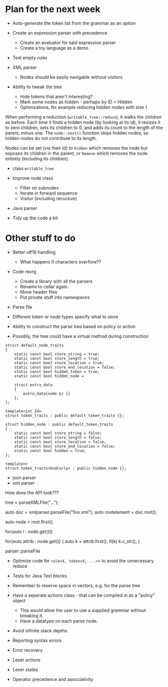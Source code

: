 
# Plan for the next week

- Auto-generate the token list from the grammar as an option

- Create an expression parser with precedence
  - Create an evaluator for said expression parser
  - Create a toy language as a demo

- Test empty rules

- XML parser
  - Nodes should be easily navigable without visitors

- Ability to tweak the tree
  - Hide tokens that aren't interesting?
  - Mark some nodes as hidden - perhaps by ID = Hidden
  - Optimizations, for example reducing hidden nodes with size 1

When performing a reduction (`writable_tree::reduce`), it walks the children as before. Each time it finds a hidden node (by looking at its id), it resizes it to zero children, sets its children to 0, and adds its count to the length of the parent, minus one. The `node::next()` function skips hidden nodes, so hidden nodes do not contribute to its length.

Nodes can be set (via their id) to `Hidden` which removes the node but exposes its children in the parent, or `Remove` which removes the node entirely (including its children).

- class `writable_tree`

- Improve node class
  - Filter on subnodes
  - Iterate in forward sequence
  - Visitor (including recursive)

- Java parser

- Tidy up the code a bit


# Other stuff to do

- Better utf16 handling
  - What happens if characters overflow??

- Code reorg
  - Create a library with all the parsers
  - Rename to cellar again.
  - Move header files
  - Put private stuff into namespaces

- Parse file

- Different token or node types specify what to store
- Ability to construct the parse tree based on policy or action
- Possibly, the tree could have a virtual method during construction


```
struct default_node_traits
{
    static const bool store_string = true;
    static const bool store_length = true;
    static const bool store_location = true;
    static const bool store_end_location = false;
    static const bool hidden_token = true;
    static const bool hidden_node = 

    struct extra_data
    {
        extra_data(node &) {}
    };
};

template<int Id>
struct token_traits : public default_token_traits {};

struct hidden_node : public default_token_traits
{
    static const bool store_string = false;
    static const bool store_length = false;
    static const bool store_location = false;
    static const bool store_end_location = false;
    static const bool hidden = true;
};

template<>
struct token_traits<EndCurly> : public hidden_node {};
```

- json parser
- xml parser

How does the API look???

tree = parseXMLFile("...");

auto doc = xmlparser.parseFile("foo.xml");
auto rootelement = doc.root();

auto node = root.first<Element>();

for(auto i : node.get<Element>()))

for(auto attrib : node.get<Attribute>())
{
    auto k = attrib.first<Key>();
    if(k)
    k.c_str();
}

parser::parseFile

- Optimize code for `rule<X, token<X, ...>>` to avoid the unnecessary reduce

- Tests for Java Text blocks

- Remember to reserve space in vectors, e.g. for the parse tree

- Have a seperate actions class - that can be compiled in as a "policy" object
   - This would allow the user to use a supplied grammar without breaking it.
   - Have a datatype on each parse node.

- Avoid infinite stack depths

- Reporting syntax errors
- Error recovery

- Lexer actions
- Lexer states

- Operator precedence and associativity